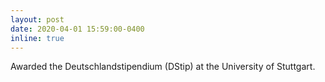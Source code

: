 ```yaml
---
layout: post
date: 2020-04-01 15:59:00-0400
inline: true
---
```


Awarded the Deutschlandstipendium (DStip) at the University of Stuttgart.

